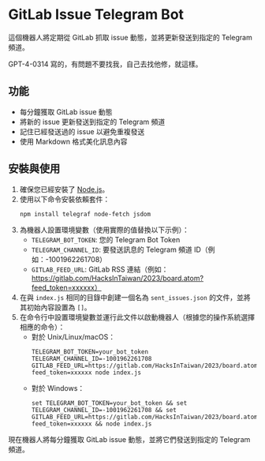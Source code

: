 # GitLab Issue Telegram Bot

這個機器人將定期從 GitLab 抓取 issue 動態，並將更新發送到指定的 Telegram 頻道。

GPT-4-0314 寫的，有問題不要找我，自己去找他修，就這樣。

## 功能

- 每分鐘獲取 GitLab issue 動態
- 將新的 issue 更新發送到指定的 Telegram 頻道
- 記住已經發送過的 issue 以避免重複發送
- 使用 Markdown 格式美化訊息內容

## 安裝與使用

1. 確保您已經安裝了 [Node.js](https://nodejs.org/)。
2. 使用以下命令安裝依賴套件：
   ```
   npm install telegraf node-fetch jsdom
   ```
3. 為機器人設置環境變數（使用實際的值替換以下示例）：
   - `TELEGRAM_BOT_TOKEN`: 您的 Telegram Bot Token
   - `TELEGRAM_CHANNEL_ID`: 要發送訊息的 Telegram 頻道 ID（例如：-1001962261708）
   - `GITLAB_FEED_URL`: GitLab RSS 連結（例如：https://gitlab.com/HacksInTaiwan/2023/board.atom?feed_token=xxxxxx）
4. 在與 `index.js` 相同的目錄中創建一個名為 `sent_issues.json` 的文件，並將其初始內容設置為 `[]`。
5. 在命令行中設置環境變數並運行此文件以啟動機器人（根據您的操作系統選擇相應的命令）：
   - 對於 Unix/Linux/macOS：
     ```
     TELEGRAM_BOT_TOKEN=your_bot_token TELEGRAM_CHANNEL_ID=-1001962261708 GITLAB_FEED_URL=https://gitlab.com/HacksInTaiwan/2023/board.atom?feed_token=xxxxxx node index.js
     ```
   - 對於 Windows：
     ```
     set TELEGRAM_BOT_TOKEN=your_bot_token && set TELEGRAM_CHANNEL_ID=-1001962261708 && set GITLAB_FEED_URL=https://gitlab.com/HacksInTaiwan/2023/board.atom?feed_token=xxxxxx && node index.js
     ```

現在機器人將每分鐘獲取 GitLab issue 動態，並將它們發送到指定的 Telegram 頻道。